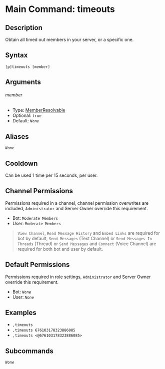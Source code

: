 # Main Command: timeouts

## Description

Obtain all timed out members in your server, or a specific one.

## Syntax

```
[p]timeouts [member]
```

## Arguments

###### member

- Type: [MemberResolvable](/typedefs/MemberResolvable.md)
- Optional: `true`
- Default: *`None`*

## Aliases

*`None`*

## Cooldown

Can be used 1 time per 15 seconds, per user.

## Channel Permissions

Permissions required in a channel, channel permission overwrites are included, `Administrator` and Server Owner override this requirement.

- Bot: `Moderate Members`
- User: `Moderate Members`

> `View Channel`, `Read Message History` and `Embed Links` are required for bot by default, `Send Messages` (Text Channel) or `Send Messages In Threads` (Thread) or `Send Messages` and `Connect` (Voice Channel) are required for both bot and user by default.

## Default Permissions

Permissions required in role settings, `Administrator` and Server Owner override this requirement.

- Bot: *`None`*
- User: *`None`*

## Examples

- `,timeouts`
- `,timeouts 676103178323886085`
- `,timeouts <@676103178323886085>`

## Subcommands

*`None`*
